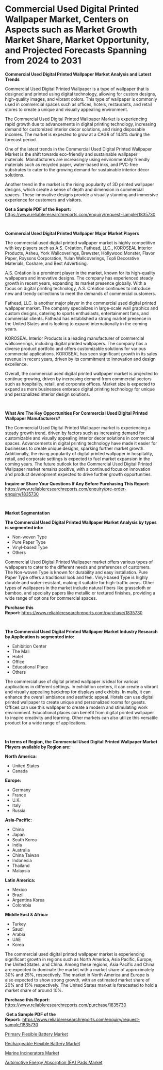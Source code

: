 <p><h1>Commercial Used Digital Printed Wallpaper Market, Centers on Aspects such as Market Growth Market Share, Market Opportunity, and Projected Forecasts Spanning from 2024 to 2031</h1></p><p><strong>Commercial Used Digital Printed Wallpaper Market Analysis and Latest Trends</strong></p>
<p><p>Commercial Used Digital Printed Wallpaper is a type of wallpaper that is designed and printed using digital technology, allowing for custom designs, high-quality images, and vibrant colors. This type of wallpaper is commonly used in commercial spaces such as offices, hotels, restaurants, and retail stores to create a unique and visually appealing environment.</p><p>The Commercial Used Digital Printed Wallpaper Market is experiencing rapid growth due to advancements in digital printing technology, increasing demand for customized interior décor solutions, and rising disposable incomes. The market is expected to grow at a CAGR of 14.8% during the forecast period.</p><p>One of the latest trends in the Commercial Used Digital Printed Wallpaper Market is the shift towards eco-friendly and sustainable wallpaper materials. Manufacturers are increasingly using environmentally friendly materials such as recycled paper, water-based inks, and PVC-free substrates to cater to the growing demand for sustainable interior décor solutions.</p><p>Another trend in the market is the rising popularity of 3D printed wallpaper designs, which create a sense of depth and dimension in commercial spaces. These innovative designs provide a visually stunning and immersive experience for customers and visitors.</p></p>
<p><strong>Get a Sample PDF of the Report:&nbsp;</strong> <a href="https://www.reliableresearchreports.com/enquiry/request-sample/1835730">https://www.reliableresearchreports.com/enquiry/request-sample/1835730</a></p>
<p>&nbsp;</p>
<p><strong>Commercial Used Digital Printed Wallpaper Major Market Players</strong></p>
<p><p>The commercial used digital printed wallpaper market is highly competitive with key players such as A.S. Création, Fathead, LLC., KOROSEAL Interior Products, Asheu, York Wallcoverings, Brewster, Hollywood Monster, Flavor Paper, Roysons Corporation, Yulan Wallcoverings, Topli Decorative Materials, Coshare, and Best Advertising.</p><p>A.S. Création is a prominent player in the market, known for its high-quality wallpapers and innovative designs. The company has experienced steady growth in recent years, expanding its market presence globally. With a focus on digital printing technology, A.S. Création continues to introduce new and trendy collections to meet the demands of commercial customers.</p><p>Fathead, LLC. is another major player in the commercial used digital printed wallpaper market. The company specializes in large-scale wall graphics and custom designs, catering to sports enthusiasts, entertainment fans, and commercial clients. Fathead has established a strong market presence in the United States and is looking to expand internationally in the coming years.</p><p>KOROSEAL Interior Products is a leading manufacturer of commercial wallcoverings, including digital printed wallpapers. The company has a diverse product portfolio and offers customizable solutions for various commercial applications. KOROSEAL has seen significant growth in its sales revenue in recent years, driven by its commitment to innovation and design excellence.</p><p>Overall, the commercial used digital printed wallpaper market is projected to continue growing, driven by increasing demand from commercial sectors such as hospitality, retail, and corporate offices. Market size is expected to expand as more businesses embrace digital printing technology for unique and personalized interior design solutions.</p></p>
<p>&nbsp;</p>
<p><strong>What Are The Key Opportunities For Commercial Used Digital Printed Wallpaper Manufacturers?</strong></p>
<p><p>The Commercial Used Digital Printed Wallpaper market is experiencing a steady growth trend, driven by factors such as increasing demand for customizable and visually appealing interior decor solutions in commercial spaces. Advancements in digital printing technology have made it easier for businesses to create unique designs, sparking further market growth. Additionally, the rising popularity of digital printed wallpaper in hospitality, retail, and corporate settings is expected to fuel market expansion in the coming years. The future outlook for the Commercial Used Digital Printed Wallpaper market remains positive, with a continued focus on innovation and product development expected to drive further growth opportunities.</p></p>
<p><strong>Inquire or Share Your Questions If Any Before Purchasing This Report:</strong> <a href="https://www.reliableresearchreports.com/enquiry/pre-order-enquiry/1835730">https://www.reliableresearchreports.com/enquiry/pre-order-enquiry/1835730</a></p>
<p>&nbsp;</p>
<p><strong>Market Segmentation</strong></p>
<p><strong>The Commercial Used Digital Printed Wallpaper Market Analysis by types is segmented into:</strong></p>
<p><ul><li>Non-woven Type</li><li>Pure Paper Type</li><li>Vinyl-based Type</li><li>Others</li></ul></p>
<p><p>Commercial Used Digital Printed Wallpaper market offers various types of wallpapers to cater to the different needs and preferences of customers. The Non-woven Type is known for durability and easy installation. Pure Paper Type offers a traditional look and feel. Vinyl-based Type is highly durable and water-resistant, making it suitable for high-traffic areas. Other types of wallpapers in the market include natural fibers like grasscloth or bamboo, and specialty papers like metallic or textured finishes, providing a wide range of options for commercial spaces.</p></p>
<p><strong>Purchase this Report:&nbsp;</strong><a href="https://www.reliableresearchreports.com/purchase/1835730">https://www.reliableresearchreports.com/purchase/1835730</a></p>
<p>&nbsp;</p>
<p><strong>The Commercial Used Digital Printed Wallpaper Market Industry Research by Application is segmented into:</strong></p>
<p><ul><li>Exhibition Center</li><li>The Mall</li><li>Hotel</li><li>Office</li><li>Educational Place</li><li>Others</li></ul></p>
<p><p>The commercial use of digital printed wallpaper is ideal for various applications in different settings. In exhibition centers, it can create a vibrant and visually appealing backdrop for displays and exhibits. In malls, it can enhance the overall ambiance and aesthetic appeal. Hotels can use digital printed wallpaper to create unique and personalized rooms for guests. Offices can use this wallpaper to create a modern and stimulating work environment. Educational places can benefit from digital printed wallpaper to inspire creativity and learning. Other markets can also utilize this versatile product for a wide range of applications.</p></p>
<p>&nbsp;</p>
<p><strong>In terms of Region, the Commercial Used Digital Printed Wallpaper Market Players available by Region are:</strong></p>
<p>
    <p> <strong> North America: </strong>
        <ul>
            <li>United States</li>
            <li>Canada</li>
        </ul>
        </p> 
    <p> <strong> Europe: </strong>
        <ul>
            <li>Germany</li>
            <li>France</li>
            <li>U.K.</li>
            <li>Italy</li>
            <li>Russia</li>
        </ul>
        </p> 
    <p> <strong> Asia-Pacific: </strong>
        <ul>
            <li>China</li>
            <li>Japan</li>
            <li>South Korea</li>
            <li>India</li>
            <li>Australia</li>
            <li>China Taiwan</li>
            <li>Indonesia</li>
            <li>Thailand</li>
            <li>Malaysia</li>
        </ul>
        </p> 
    <p> <strong> Latin America: </strong>
        <ul>
            <li>Mexico</li>
            <li>Brazil</li>
            <li>Argentina Korea</li>
            <li>Colombia</li>
        </ul>
        </p> 
    <p> <strong> Middle East & Africa: </strong>
        <ul>
            <li>Turkey</li>
            <li>Saudi</li>
            <li>Arabia</li>
            <li>UAE</li>
            <li>Korea</li>
        </ul>
    </p>
    </p>
<p><p>The commercial used digital printed wallpaper market is experiencing significant growth in regions such as North America, Asia Pacific, Europe, the United States, and China. Among these regions, Asia Pacific and China are expected to dominate the market with a market share of approximately 30% and 25%, respectively. The market in North America and Europe is also expected to show strong growth, with an estimated market share of 20% and 15% respectively. The United States market is forecasted to hold a market share of around 10%.</p></p>
<p><strong>Purchase this Report: </strong><a href="https://www.reliableresearchreports.com/purchase/1835730">https://www.reliableresearchreports.com/purchase/1835730</a></p>
<p>&nbsp;<strong>Get a Sample PDF of the Report:&nbsp;&nbsp;</strong><a href="https://www.reliableresearchreports.com/enquiry/request-sample/1835730">https://www.reliableresearchreports.com/enquiry/request-sample/1835730</a></p>
<p><strong></strong></p>
<p><p><a href="https://github.com/yoshih12/Market-Research-Report-List-2/blob/main/primary-flexible-battery-market.md">Primary Flexible Battery Market</a></p><p><a href="https://github.com/castoriffic/Market-Research-Report-List-3/blob/main/rechargeable-flexible-battery-market.md">Rechargeable Flexible Battery Market</a></p><p><a href="https://issuu.com/reportprime-2/docs/marine-incinerators-market-size-2030.pptx">Marine Incinerators Market</a></p><p><a href="https://issuu.com/reportprime-2/docs/automotive-energy-absorption-ea-pads-market-size-2">Automotive Energy Absorption (EA) Pads Market</a></p></p>